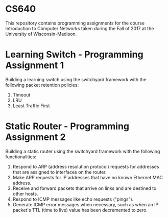 # CS640

This repository contains programming assignments for the course Introduction to Computer Networks
taken during the Fall of 2017 at the University of Wisconsin-Madison.

# Learning Switch - Programming Assignment 1

Building a learning switch using the switchyard framework with the following packet retention policies:

1. Timeout
1. LRU
1. Least Traffic First

# Static Router - Programming Assignment 2

Building a static router using the switchyard framework with the following functionalities:

1. Respond to ARP (address resolution protocol) requests for addresses that are assigned to interfaces on the router. 
2. Make ARP requests for IP addresses that have no known Ethernet MAC address.
3. Receive and forward packets that arrive on links and are destined to other hosts.
4. Respond to ICMP messages like echo requests ("pings").
5. Generate ICMP error messages when necessary, such as when an IP packet's TTL (time to live) value has been decremented to zero.
